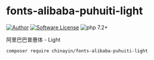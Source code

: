 # fonts-alibaba-puhuiti-light

[![Author](https://img.shields.io/badge/author-@chinayin-blue.svg)](https://github.com/chinayin)
[![Software License](https://img.shields.io/badge/license-Apache--2.0-brightgreen.svg)](LICENSE)
![php 7.2+](https://img.shields.io/badge/php-min%207.0-red.svg)

阿里巴巴普惠体 - Light

```bash
composer require chinayin/fonts-alibaba-puhuiti-light
```
